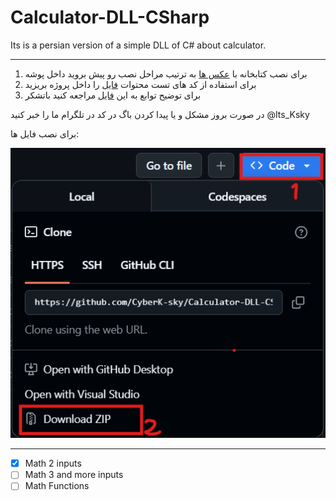 # Calculator-DLL-CSharp
Its is a persian version of a simple DLL of C# about calculator.

---

1. برای نصب کتابخانه با [عکس ها](/Pics) به ترتیب مراحل نصب رو پیش بروید داخل پوشه
2. برای استفاده از کد های تست محتوات [فایل](test_code.txt) را داخل پروژه بریزید   
3. برای توضیح توابع به این [فایل](manual.txt) مراجعه کنید 
باتشکر


در صورت بروز مشکل و یا پیدا کردن باگ در کد در تلگرام ما را خبر کنید @Its_Ksky


برای نصب فایل ها:

![Installing Files](Pics/intall-guid.png)


---

- [x] Math 2 inputs
- [ ] Math 3 and more inputs
- [ ] Math Functions
